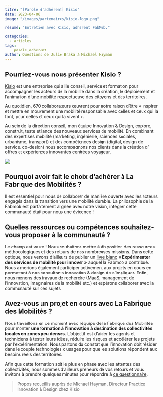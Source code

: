 ```yaml
---
titre: "[Parole d'adhérent] Kisio"
date: 2023-04-06
image: "/images/partenaires/kisio-logo.png"

résumé: "Entretien avec Kisio, adhérent FabMob."

categories: 
  - articles
tags: 
  - parole_adherent
author: Questions de Julie Braka à Michael Hayman
---
```


## Pourriez-vous nous présenter Kisio ?

[Kisio](https://kisio.com/) est une entreprise qui allie conseil, service et formation pour accompagner les acteurs de la mobilité dans la création, le déploiement et l’animation d’une mobilité respectueuse des citoyens et des territoires.

Au quotidien, 670 collaborateurs œuvrent pour notre raison d’être « Inspirer et mettre en mouvement une mobilité responsable avec celles et ceux qui la font, pour celles et ceux qui la vivent ».

Au sein de la direction conseil, mon équipe Innovation & Design, explore, construit, teste et lance des nouveaux services de mobilité. En combinant des expertises mobilité (marketing, ingénierie, sciences sociales, urbanisme, transport) et des compétences design (digital, design de service, co-design) nous accompagnons nos clients dans la création d’ offres et expériences innovantes centrées voyageur.

![](https://mcusercontent.com/7e792185ad77b9a84eaaa62e9/images/d226eaeb-dee3-57f2-21f4-f0339d1a8f61.png)

## Pourquoi avoir fait le choix d’adhérer à La Fabrique des Mobilités ?

Il est essentiel pour nous de collaborer de manière ouverte avec les acteurs engagés dans la transition vers une mobilité durable. La philosophie de la Fabmob est parfaitement alignée avec notre vision,  intégrer cette communauté était pour nous une évidence !

## Quelles ressources ou compétences souhaitez-vous proposer à la communauté ?

Le champ est vaste ! Nous souhaitons mettre à disposition des ressources méthodologiques et des retours de nos nombreuses missions. Dans cette optique, nous venons d’ailleurs de publier un [livre blanc](http://kisio-6815033.hs-sites.com/fr/livre-blanc-exp%C3%A9rimenter-des-services-de-mobilit%C3%A9-pour-innover) **« Expérimenter des services de mobilité pour innover »** auquel la Fabmob a contribué. Nous aimerions également participer activement aux projets en cours en permettant à nos consultants innovation & design de s’impliquer. Enfin, nous menons des travaux de recherche (MaaS, management de l’innovation, imaginaires de la mobilité etc.) et espérons collaborer avec la communauté sur ces sujets.

## Avez-vous un projet en cours avec La Fabrique des Mobilités ?

Nous travaillons en ce moment avec l’équipe de la Fabrique des Mobilités pour monter **une formation à l’innovation à destination des collectivités locales en zones peu denses**. L’objectif est d’aider les agents et techniciens à tester leurs idées, réduire les risques et accélérer les projets par l’expérimentation. Nous partons du constat que l’innovation doit résider dans le couple technologies x usages pour que les solutions répondent aux besoins réels des territoires.

Afin que cette formation soit le plus en phase avec les attentes des collectivités, nous sommes d’ailleurs preneurs de vos retours et vous invitons à prendre quelques minutes pour répondre à [ce questionnaire](https://forms.gle/voUUCsuMgCLQxvH79).
 
> Propos recueillis auprès de Michael Hayman, Directeur Practice Innovation & Design chez Kisio 